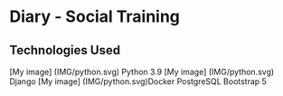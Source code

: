 # Diary - Social Training

## Technologies Used
[My image] (IMG/python.svg)  Python 3.9
[My image] (IMG/python.svg) Django 
[My image] (IMG/python.svg)Docker 
PostgreSQL
Bootstrap 5


